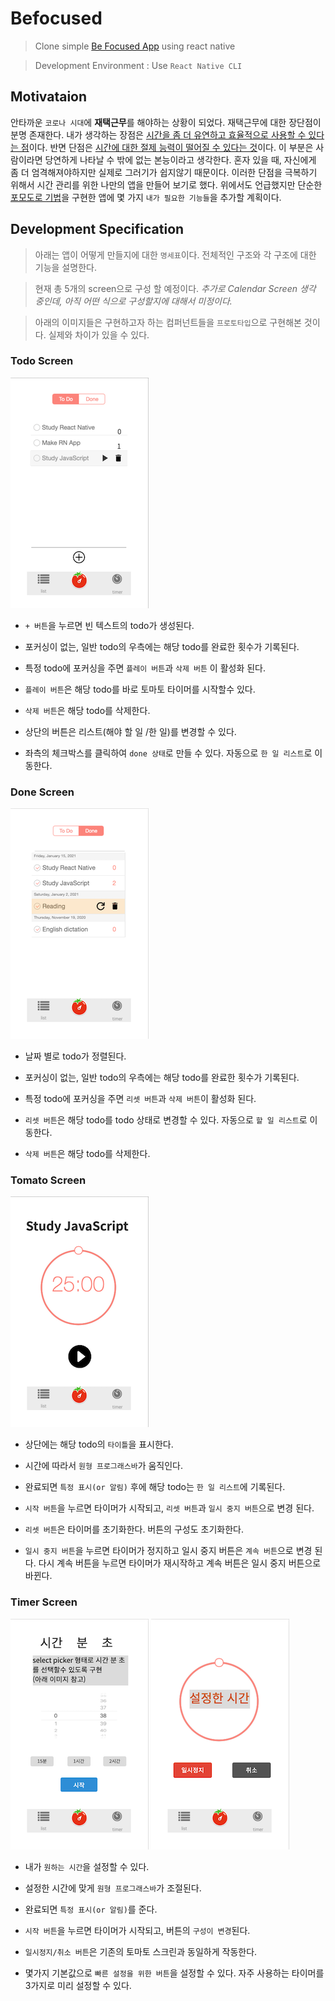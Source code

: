 # Befocused

> Clone simple [Be Focused App](https://apps.apple.com/kr/app/be-focused-focus-timer/id973130201) using react native

> Development Environment : Use `React Native CLI`

## Motivataion

안타까운 `코로나 시대`에 **재택근무**를 해야하는 상황이 되었다. 재택근무에 대한 장단점이 분명 존재한다. 내가 생각하는 장점은 <u>시간을 좀 더 유연하고 효율적으로 사용할 수 있다는 점</u>이다. 반면 단점은 <u>시간에 대한 절제 능력이 떨어질 수 있다는 것</u>이다. 이 부분은 사람이라면 당연하게 나타날 수 밖에 없는 본능이라고 생각한다. 혼자 있을 때, 자신에게 좀 더 엄격해져야하지만 실제로 그러기가 쉽지않기 때문이다. 이러한 단점을 극복하기 위해서 시간 관리를 위한 나만의 앱을 만들어 보기로 했다. 위에서도 언급했지만 단순한 [포모도로 기법](https://ko.wikipedia.org/wiki/%ED%8F%AC%EB%AA%A8%EB%8F%84%EB%A1%9C_%EA%B8%B0%EB%B2%95)을 구현한 앱에 몇 가지 `내가 필요한 기능들`을 추가할 계획이다.

## Development Specification

> 아래는 앱이 어떻게 만들지에 대한 `명세표`이다. 전체적인 구조와 각 구조에 대한 기능을 설명한다.

> 현재 총 5개의 screen으로 구성 할 예정이다. <i>추가로 Calendar Screen 생각 중인데, 아직 어떤 식으로 구성할지에 대해서 미정이다.</i>

> 아래의 이미지들은 구현하고자 하는 컴퍼넌트들을 `프로토타입`으로 구현해본 것이다. 실제와 차이가 있을 수 있다.

### Todo Screen

![todo](screenshots/todo.png)

- `+ 버튼`을 누르면 빈 텍스트의 todo가 생성된다.

- 포커싱이 없는, 일반 todo의 우측에는 해당 todo를 완료한 횟수가 기록된다.

- 특정 todo에 포커싱을 주면 `플레이 버튼`과 `삭제 버튼` 이 활성화 된다.

- `플레이 버튼`은 해당 todo를 바로 토마토 타이머를 시작할수 있다.

- `삭제 버튼`은 해당 todo를 삭제한다.

- 상단의 버튼은 리스트(해야 할 일 /한 일)를 변경할 수 있다.

- 좌측의 체크박스를 클릭하여 `done 상태`로 만들 수 있다. 자동으로 `한 일 리스트`로 이동한다.

### Done Screen

![done](screenshots/done.png)

- 날짜 별로 todo가 정렬된다.

- 포커싱이 없는, 일반 todo의 우측에는 해당 todo를 완료한 횟수가 기록된다.

- 특정 todo에 포커싱을 주면 `리셋 버튼`과 `삭제 버튼`이 활성화 된다.

- `리셋 버튼`은 해당 todo를 todo 상태로 변경할 수 있다. 자동으로 `할 일 리스트`로 이동한다.

- `삭제 버튼`은 해당 todo를 삭제한다.

### Tomato Screen

![timer](screenshots/tomato.png)

- 상단에는 해당 todo의 `타이틀`을 표시한다.

- 시간에 따라서 `원형 프로그래스바`가 움직인다.

- 완료되면 `특정 표시(or 알림)` 후에 해당 todo는 `한 일 리스트`에 기록된다.

- `시작 버튼`을 누르면 타이머가 시작되고, `리셋 버튼`과 `일시 중지 버튼`으로 변경 된다.

- `리셋 버튼`은 타이머를 초기화한다. 버튼의 구성도 초기화한다.

- `일시 중지 버튼`을 누르면 타이머가 정지하고 일시 중지 버튼은 `계속 버튼`으로 변경 된다. 다시 계속 버튼을 누르면 타이머가 재시작하고 계속 버튼은 일시 중지 버튼으로 바뀐다.

### Timer Screen

![stopwatch1](screenshots/timer1.png)
![stopwatch2](screenshots/timer2.png)

- 내가 `원하는 시간`을 설정할 수 있다.

- 설정한 시간에 맞게 `원형 프로그래스바`가 조절된다.

- 완료되면 `특정 표시(or 알림)`를 준다.

- `시작 버튼`을 누르면 타이머가 시작되고, 버튼의 `구성이 변경`된다.

- `일시정지/취소 버튼`은 기존의 토마토 스크린과 동일하게 작동한다.

- 몇가지 기본값으로 `빠른 설정을 위한 버튼`을 설정할 수 있다. 자주 사용하는 타이머를 3가지로 미리 설정할 수 있다.
